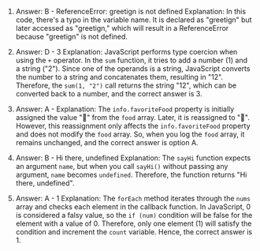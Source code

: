 

1. Answer: B - ReferenceError: greetign is not defined
   Explanation: In this code, there's a typo in the variable name. It is declared as "greetign" but later accessed as "greetign," which will result in a ReferenceError because "greetign" is not defined.

2. Answer: D - 3
   Explanation: JavaScript performs type coercion when using the `+` operator. In the `sum` function, it tries to add a number (1) and a string ("2"). Since one of the operands is a string, JavaScript converts the number to a string and concatenates them, resulting in "12". Therefore, the `sum(1, "2")` call returns the string "12", which can be converted back to a number, and the correct answer is 3.

3. Answer: A -
   Explanation: The `info.favoriteFood` property is initially assigned the value "🍕" from the `food` array. Later, it is reassigned to "🍝". However, this reassignment only affects the `info.favoriteFood` property and does not modify the `food` array. So, when you log the `food` array, it remains unchanged, and the correct answer is option A.

4. Answer: B - Hi there, undefined
   Explanation: The `sayHi` function expects an argument `name`, but when you call `sayHi()` without passing any argument, `name` becomes `undefined`. Therefore, the function returns "Hi there, undefined".

5. Answer: A - 1
   Explanation: The `forEach` method iterates through the `nums` array and checks each element in the callback function. In JavaScript, 0 is considered a falsy value, so the `if (num)` condition will be false for the element with a value of 0. Therefore, only one element (1) will satisfy the condition and increment the `count` variable. Hence, the correct answer is 1.